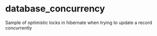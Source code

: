 # database_concurrency
Sample of optimistic locks in hibernate when trying to update a record concurrently
